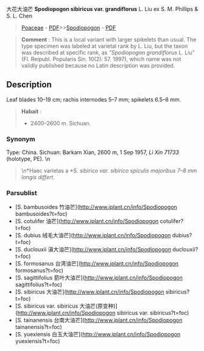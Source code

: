 大花大油芒 **Spodiopogon sibiricus var. grandiflorus** L. Liu ex S. M. Phillips & S. L. Chen

> [Poaceae](http://www.iplant.cn/info/Poaceae?t=foc) - [PDF](http://www.iplant.cn/foc/pdf/Poaceae.pdf)>>[Spodiopogon](http://www.iplant.cn/info/Spodiopogon?t=foc) - [PDF](http://www.iplant.cn/foc/pdf/Spodiopogon.pdf)

> **Comment** : 
> This is a local variant with larger spikelets than usual. The type specimen was labeled at varietal rank by L. Liu, but the taxon was described at specific rank, as *\"Spodiopogon grandiflorus* L. Liu\" (Fl. Reipubl. Popularis Sin. 10(2): 57. 1997), which name was not validly published because no Latin description was provided.

## Description

Leaf blades 10–19 cm; rachis internodes 5–7 mm; spikelets 6.5–8 mm.

> **Habait** : 
>* 2400–2600 m. Sichuan.

### Synonym
Type: China. Sichuan: Barkam Xian, 2600 m, 1 Sep 1957, *Li Xin 71733* (holotype, PE).&#x0D;\n
>
> &#x0D;\n*Haec varietas a *S. sibirico *var. *sibirico* spiculis majoribus 7–8 mm longis differt*.

### Parsublist

* [S.  bambusoides  竹油芒](http://www.iplant.cn/info/Spodiopogon bambusoides?t=foc)
* [S.  cotulifer  油芒](http://www.iplant.cn/info/Spodiopogon cotulifer?t=foc)
* [S.  dubius  绒毛大油芒](http://www.iplant.cn/info/Spodiopogon dubius?t=foc)
* [S.  duclouxii  滇大油芒](http://www.iplant.cn/info/Spodiopogon duclouxii?t=foc)
* [S.  formosanus  台湾油芒](http://www.iplant.cn/info/Spodiopogon formosanus?t=foc)
* [S.  sagittifolius  箭叶大油芒](http://www.iplant.cn/info/Spodiopogon sagittifolius?t=foc)
* [S.  sibiricus  大油芒](http://www.iplant.cn/info/Spodiopogon sibiricus?t=foc)
* [S.  sibiricus var. sibiricus  大油芒(原变种)](http://www.iplant.cn/info/Spodiopogon sibiricus var. sibiricus?t=foc)
* [S.  tainanensis  台南大油芒](http://www.iplant.cn/info/Spodiopogon tainanensis?t=foc)
* [S.  yuexiensis  白玉大油芒](http://www.iplant.cn/info/Spodiopogon yuexiensis?t=foc)
